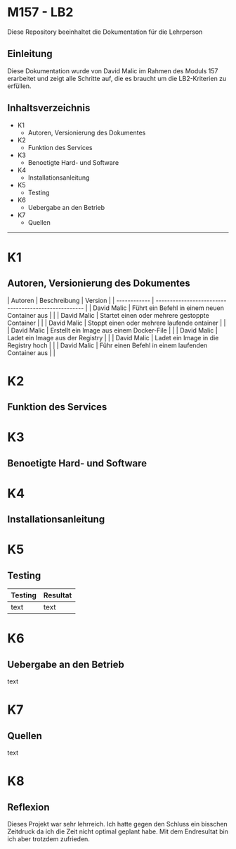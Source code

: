 M157 - LB2
======

Diese Repository beeinhaltet die Dokumentation für die Lehrperson

## Einleitung
Diese Dokumentation wurde von David Malic im Rahmen des Moduls 157 erarbeitet und zeigt alle Schritte auf, die es braucht um die LB2-Kriterien zu erfüllen.

## Inhaltsverzeichnis

* K1
  * Autoren, Versionierung des Dokumentes 
* K2
  * Funktion des Services  
* K3
  * Benoetigte Hard- und Software
* K4
  * Installationsanleitung
* K5
  * Testing 
* K6
  * Uebergabe an den Betrieb
* K7
  * Quellen
___

K1
======

## Autoren, Versionierung des Dokumentes 

| Autoren     | Beschreibung     | Version                                   |
| ------------ | ----------------------------------------------------		 |
| David Malic  | Führt ein Befehl in einem neuen Container aus      |		 |
| David Malic | Startet einen oder mehrere gestoppte Container     |		 |
| David Malic  | Stoppt einen oder mehrere laufende ontainer        |  		 |
| David Malic | Erstellt ein Image aus einem Docker-File           |		 |
| David Malic  | Ladet ein Image aus der Registry                   |		 | 
| David Malic  | Ladet ein Image in die Registry hoch               | 		 |
| David Malic | Führ einen Befehl in einem laufenden Container aus |  		 |

K2
======

## Funktion des Services



K3
======

## Benoetigte Hard- und Software 


K4
======

##  Installationsanleitung



K5
======

## Testing  

| Testing                                                                                                                               | Resultat                                                                                                               |
| -------------------------------------------------------------------------------------------------------------------------------------- | ---------------------------------------------------------------------------------------------------------------------- |
| text                                                                        															 | text   														                                                         |





K6
======

## Uebergabe an den Betrieb

text


K7
======

## Quellen

text


K8
======

## Reflexion

Dieses Projekt war sehr lehrreich. Ich hatte gegen den Schluss ein bisschen Zeitdruck da ich die Zeit nicht optimal geplant habe. Mit dem Endresultat bin ich aber trotzdem zufrieden.  